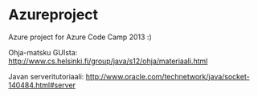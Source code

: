Azureproject
============

Azure project for Azure Code Camp 2013
:)

Ohja-matsku GUIsta: http://www.cs.helsinki.fi/group/java/s12/ohja/materiaali.html

Javan serveritutoriaali: http://www.oracle.com/technetwork/java/socket-140484.html#server
